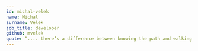```yaml
---
id: michal-velek
name: Michal
surname: Velek
job_title: developer
github: mvelek
quote: “.... there’s a difference between knowing the path and walking the path.” ― Morpheus
---
```

